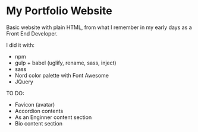 # My Portfolio Website

Basic website with plain HTML, from what I remember in my early days as a Front End Developer.

I did it with:

- npm
- gulp + babel (uglify, rename, sass, inject)
- sass
- Nord color palette with Font Awesome
- JQuery

TO DO:

- Favicon (avatar)
- Accordion contents
- As an Enginner content section
- Bio content section
